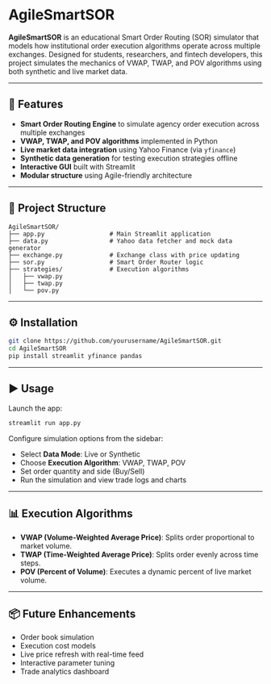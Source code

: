 # AgileSmartSOR

**AgileSmartSOR** is an educational Smart Order Routing (SOR) simulator that models how institutional order execution algorithms operate across multiple exchanges. Designed for students, researchers, and fintech developers, this project simulates the mechanics of VWAP, TWAP, and POV algorithms using both synthetic and live market data.

---

## 🚀 Features

- **Smart Order Routing Engine** to simulate agency order execution across multiple exchanges
- **VWAP, TWAP, and POV algorithms** implemented in Python
- **Live market data integration** using Yahoo Finance (via `yfinance`)
- **Synthetic data generation** for testing execution strategies offline
- **Interactive GUI** built with Streamlit
- **Modular structure** using Agile-friendly architecture

---

## 🧱 Project Structure

```
AgileSmartSOR/
├── app.py                  # Main Streamlit application
├── data.py                 # Yahoo data fetcher and mock data generator
├── exchange.py             # Exchange class with price updating
├── sor.py                  # Smart Order Router logic
├── strategies/             # Execution algorithms
│   ├── vwap.py
│   ├── twap.py
│   └── pov.py
```

---

## ⚙️ Installation

```bash
git clone https://github.com/yourusername/AgileSmartSOR.git
cd AgileSmartSOR
pip install streamlit yfinance pandas
```

---

## ▶️ Usage

Launch the app:

```bash
streamlit run app.py
```

Configure simulation options from the sidebar:
- Select **Data Mode**: Live or Synthetic
- Choose **Execution Algorithm**: VWAP, TWAP, POV
- Set order quantity and side (Buy/Sell)
- Run the simulation and view trade logs and charts

---

## 📊 Execution Algorithms

- **VWAP (Volume-Weighted Average Price)**: Splits order proportional to market volume.
- **TWAP (Time-Weighted Average Price)**: Splits order evenly across time steps.
- **POV (Percent of Volume)**: Executes a dynamic percent of live market volume.

---

## 📦 Future Enhancements

- Order book simulation
- Execution cost models
- Live price refresh with real-time feed
- Interactive parameter tuning
- Trade analytics dashboard


